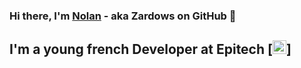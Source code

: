 ### Hi there, I'm [Nolan][LinkedIn] - aka Zardows on GitHub 👋

## I'm a young french Developer at Epitech [<img align="char" alt="Epitech" width="22px" src="https://newsroom.ionis-group.com/wp-content/uploads/2018/12/epitech-logo-signature-quadri.png" />]

[LinkedIn]: https://www.linkedin.com/in/nolan-routel-985baa177/?locale=en_US